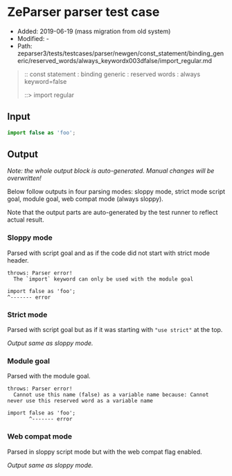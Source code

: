 # ZeParser parser test case

- Added: 2019-06-19 (mass migration from old system)
- Modified: -
- Path: zeparser3/tests/testcases/parser/newgen/const_statement/binding_generic/reserved_words/always_keywordx003dfalse/import_regular.md

> :: const statement : binding generic : reserved words : always keyword=false
>
> ::> import regular

## Input

`````js
import false as 'foo';
`````

## Output

_Note: the whole output block is auto-generated. Manual changes will be overwritten!_

Below follow outputs in four parsing modes: sloppy mode, strict mode script goal, module goal, web compat mode (always sloppy).

Note that the output parts are auto-generated by the test runner to reflect actual result.

### Sloppy mode

Parsed with script goal and as if the code did not start with strict mode header.

`````
throws: Parser error!
  The `import` keyword can only be used with the module goal

import false as 'foo';
^------- error
`````

### Strict mode

Parsed with script goal but as if it was starting with `"use strict"` at the top.

_Output same as sloppy mode._

### Module goal

Parsed with the module goal.

`````
throws: Parser error!
  Cannot use this name (false) as a variable name because: Cannot never use this reserved word as a variable name

import false as 'foo';
       ^------- error
`````


### Web compat mode

Parsed in sloppy script mode but with the web compat flag enabled.

_Output same as sloppy mode._
